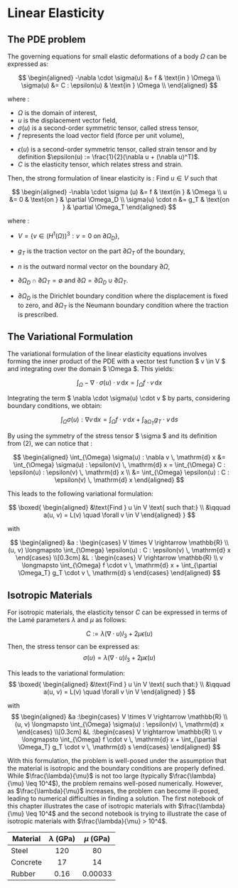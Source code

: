 # Linear Elasticity

## The PDE problem
The governing equations for small elastic deformations of a body $\Omega$ can be expressed as:

$$
\begin{aligned}
    -\nabla \cdot \sigma(u) &= f & \text{in } \Omega \\
    \sigma(u) &= C : \epsilon(u) & \text{in } \Omega \\
\end{aligned}
$$

where : 
 - $\Omega$ is the domain of interest,
 - $u$ is the displacement vector field,
 - $\sigma(u)$ is a second-order symmetric tensor, called stress tensor, 
 - $f$ represents the load vector field (force per unit volume), 
 <!-- $\kappa$ and $\mu$ are Lamé's elasticity parameters for the material, $I$ denotes the identity tensor,  -->
 - $\epsilon(u)$ is a second-order symmetric tensor, called strain tensor and by definition $\epsilon(u) := \frac{1}{2}(\nabla u + (\nabla u)^T)$.
 - $C$ is the elasticity tensor, which relates stress and strain. 

Then, the strong formulation of linear elasticity is :
Find $u \in V$ such that

$$
\begin{aligned}
    -\nabla \cdot \sigma (u) &= f & \text{in } & \Omega \\
    u &= 0 & \text{on } & \partial \Omega_D \\
    \sigma(u) \cdot n &= g_T & \text{on } & \partial \Omega_T
\end{aligned}
$$

where : 
- $V = \{ v \in (H^1(\Omega))^3 : v = 0 \text{ on } \partial \Omega_D \}$,

- $g_T$ is the traction vector on the part $\partial \Omega_T$ of the boundary,

- $n$ is the outward normal vector on the boundary $\partial \Omega$,

- $\partial \Omega_D \cap \partial \Omega_T = \emptyset$ and $\partial \Omega = \partial \Omega_D \cup \partial \Omega_T$. 
- $\partial \Omega_D$ is the Dirichlet boundary condition where the displacement is fixed to zero, and $\partial \Omega_T$ is the Neumann boundary condition where the traction is prescribed.

## The Variational Formulation
The variational formulation of the linear elasticity equations involves forming the inner product of the PDE with a vector test function $ v \in V $ and integrating over the domain $ \Omega $. This yields:

$$
\int_{\Omega} - \nabla \cdot \sigma(u) \cdot v \, \mathrm{d} x = \int_{\Omega} f \cdot v \, \mathrm{d} x
$$

Integrating the term $ \nabla \cdot \sigma(u) \cdot v $ by parts, considering boundary conditions, we obtain:

$$
\int_{\Omega} \sigma(u) : \nabla v \, \mathrm{d} x = \int_{\Omega} f \cdot v \, \mathrm{d} x + \int_{\partial \Omega_T} g_T \cdot v \, \mathrm{d} s
$$

By using the symmetry of the stress tensor $ \sigma $ and its definition from $(2)$, we can notice that :

$$
\begin{aligned}
\int_{\Omega} \sigma(u) : \nabla v \, \mathrm{d} x &= \int_{\Omega} \sigma(u) : \epsilon(v) \, \mathrm{d} x = \int_{\Omega} C : \epsilon(u) : \epsilon(v) \, \mathrm{d} x \\ &= \int_{\Omega} \epsilon(u) : C : \epsilon(v) \, \mathrm{d} x
\end{aligned}
$$

This leads to the following variational formulation:

$$
\boxed{
\begin{aligned}
&\text{Find } u \in V \text{ such that:} \\
&\qquad a(u, v) = L(v) \quad \forall v \in V
\end{aligned}
}
$$

with

$$
\begin{aligned}
&a : 
\begin{cases}
V \times V \rightarrow \mathbb{R} \\
(u, v) \longmapsto \int_{\Omega} \epsilon(u) : C : \epsilon(v) \, \mathrm{d} x
\end{cases} \\[0.3cm]
&L : 
\begin{cases}
V \rightarrow \mathbb{R} \\
v \longmapsto \int_{\Omega} f \cdot v \, \mathrm{d} x + \int_{\partial \Omega_T} g_T \cdot v \, \mathrm{d} s
\end{cases}
\end{aligned}
$$

## Isotropic Materials
For isotropic materials, the elasticity tensor $C$ can be expressed in terms of the Lamé parameters $\lambda$ and $\mu$ as follows:

$$
C := \lambda (\nabla \cdot u) I_3 + 2\mu \epsilon(u)
$$
Then, the stress tensor can be expressed as:
$$\sigma(u) = \lambda (\nabla \cdot u) I_3 + 2\mu \epsilon(u)$$


This leads to the variational formulation:
$$
\boxed{
\begin{aligned}
&\text{Find } u \in V \text{ such that:}
\\
&\qquad a(u, v) = L(v) \quad \forall v \in V
\end{aligned}
}
$$

with
$$
\begin{aligned}
&a :\begin{cases}
V \times V \rightarrow \mathbb{R} \\
(u, v) \longmapsto \int_{\Omega} \sigma(u) : \epsilon(v) \, \mathrm{d} x
\end{cases} \\[0.3cm]
&L :\begin{cases}
V \rightarrow \mathbb{R} \\
v \longmapsto \int_{\Omega} f \cdot v \, \mathrm{d} x + \int_{\partial \Omega_T} g_T \cdot v \, \mathrm{d} s
\end{cases}
\end{aligned}
$$

With this formulation, the problem is well-posed under the assumption that the material is isotropic and the boundary conditions are properly defined. While $\frac{\lambda}{\mu}$ is not too large (typically $\frac{\lambda}{\mu} \leq 10^4$), the problem remains well-posed numerically. However, as $\frac{\lambda}{\mu}$ increases, the problem can become ill-posed, leading to numerical difficulties in finding a solution. The first notebook of this chapter illustrates the case of isotropic materials with $\frac{\lambda}{\mu} \leq 10^4$ and the second notebook is trying to illustrate the case of isotropic materials with $\frac{\lambda}{\mu} > 10^4$.

<p align="center">

| Material  | $\lambda$ (GPa) | $\mu$ (GPa) |
|-----------|:--------------:|:-----------:|
| Steel     | 120            | 80          |
| Concrete  | 17             | 14          |
| Rubber    | 0.16           | 0.00033     |

</p>
